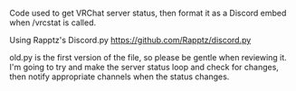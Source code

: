 Code used to get VRChat server status, then format it as a Discord embed when /vrcstat is called.

Using Rapptz's Discord.py https://github.com/Rapptz/discord.py

old.py is the first version of the file, so please be gentle when reviewing it. I'm going to try and make the server status loop and check for changes, then notify appropriate channels when the status changes.